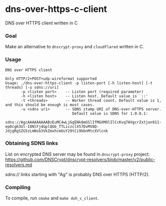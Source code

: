 # dns-over-https-c-client
DNS over HTTPS client written in C

### Goal
Make an alternative to `dnscrypt-proxy` and `cloudflared` written in C.

### Usage

```
DNS over HTTPS client

Only HTTP/2+POST+udp-wireformat supported
Usage: ./dns-over-https-client -p listen-port [-h listen-host] [-t threads] [-u sdns://uri]
       -p <listen port>    -- Listen port (required parameter)
       -h <listen host>    -- Listen host. Default value is `::'
       -t <threads>        -- Worker thread count. Default value is 1, and this should be enough is most cases.
       -u <sdns uri>       -- SDNS stamp URI of DNS-over-HTTPS server.
                              Default value is SDNS for 1.0.0.1: 
                              sdns://AgcAAAAAAAAABzEuMC4wLjGgENk8mGSlIfMGXMOlIlCcKvq7AVgcrZxtjon911-ep0cg63Ul-I8NlFj4GplQGb_TTLiczclX57DvMV8Q-JdjgRgSZG5zLmNsb3VkZmxhcmUuY29tCi9kbnMtcXVlcnk
```

### Obtaining SDNS links

List on encrypted DNS server may be found in `dnscrypt-proxy` project:
https://github.com/DNSCrypt/dnscrypt-resolvers/blob/master/v2/public-resolvers.md

sdns:// links starting with "Ag" is probably DNS over HTTPS (HTTP/2).

### Compiling

To compile, run `cmake` and `make doh_c_client`.
